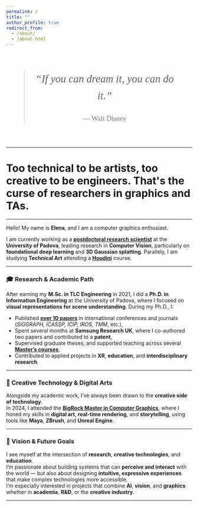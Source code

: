```yaml
---
permalink: /
title: ""
author_profile: true
redirect_from: 
  - /about/
  - /about.html
---
```


<div class="quote-page">
  <blockquote>
    “If you can dream it, you can do it.”
    <footer>— Walt Disney</footer>
  </blockquote>
</div>

---

<!--style>
.profile-container {
  float: left;
  margin-right: 30px;
  text-align: center;
  width: 150px;
}

.profile-pic {
  border-radius: 50%;
  width: 120px;
  height: 120px;
  object-fit: cover;
  margin-bottom: 10px;
  box-shadow: 0 0 5px rgba(0,0,0,0.1);
}

.social-icons-custom a {
  font-size: 1.1rem;
  margin: 0 6px;
  color: #555;
  text-decoration: none;
}

social-icons a:hover {
  color: #000;
}
</style>


<div class="profile-container">
  <img src="/images/bio-photo.jpg" class="profile-pic" alt="Elena Camuffo">
  
  <div class="social-icons-custom">
    <a href="https://github.com/elenacamuffo" target="_blank"><i class="fab fa-github"></i></a>
    <a href="https://scholar.google.com/citations?user=XXXXX" target="_blank"><i class="ai ai-google-scholar"></i></a>
    <a href="https://linkedin.com/in/yourprofile" target="_blank"><i class="fab fa-linkedin"></i></a>
  </div>
</div-->

<style>
  .quote-page {
  display: flex;
  justify-content: center;
  align-items: center;
  padding: 3rem;
  text-align: center;
  font-size: 1.8rem;
  font-style: italic;
  font-family: Georgia, serif;
}

.quote-page blockquote {
  max-width: 800px;
  margin: 0 auto;
  line-height: 1.6;
}

.quote-page footer {
  margin-top: 1.5rem;
  font-size: 1.2rem;
  font-style: normal;
  color: #777;
}
</style>

# Too technical to be artists, too creative to be engineers. That's the curse of researchers in graphics and TAs.


---

Hello! My name is **Elena**, and I am a computer graphics enthusiast.

I am currently working as a [**postdoctoral research scientist**](https://medialab.dei.unipd.it/members/elena-camuffo/) at the **University of Padova**, leading research in **Computer Vision**, particularly on **foundational deep learning** and **3D Gaussian splatting**.
Parallely, I am studying **Technical Art** attending a [**Houdini**](projects) course.

---

### 🎓 Research & Academic Path

After earning my **M.Sc. in TLC Engineering** in 2021, I did a **Ph.D. in Information Engineering** at the University of Padova, where I focused on **visual representations for scene understanding**.
During my Ph.D., I:

- Published [**over 10 papers**](publications) in international conferences and journals  
(*SIGGRAPH, ICASSP, ICIP, IROS, TMM*, etc.),
- Spent several months at **Samsung Research UK**, where I co-authored two papers and contributed to a **patent**,
- Supervised graduate theses, and supported teaching across several [**Master’s courses**](publications),
- Contributed to applied projects in **XR**, **education**, and **interdisciplinary research**.

---

### 🎨 Creative Technology & Digital Arts

Alongside my academic work, I’ve always been drawn to the **creative side of technology**.  
In 2024, I attended the [**BigRock Master in Computer Graphics**](portfolio), where I honed my skills in **digital art**, **real-time rendering**, and **storytelling**, using tools like **Maya**, **ZBrush**, and **Unreal Engine**.

---

### 🚀 Vision & Future Goals

I see myself at the intersection of **research**, **creative technologies**, and **education**.  
I’m passionate about building systems that can **perceive and interact** with the world — but also about designing **intuitive, expressive experiences** that make complex technologies more accessible.  
I’m especially interested in projects that combine **AI**, **vision**, and **graphics** whether in **academia**, **R&D**, or the **creative industry**.

---